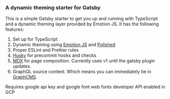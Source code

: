 ### A dynamic theming starter for Gatsby

This is a simple Gatsby starter to get you up and running with TypeScript and a dynamic theming layer provided by Emotion JS. It has the following features:

1. Set up for TypeScript
2. Dynamic theming using [Emotion JS][2] and [Polished][5]
3. Proper ESLint and Prettier rules
4. [Husky][4] for precommit hooks and checks
5. [MDX][3] for page composition. Currently uses v1 until the gatsby plugin updates.
6. GraphQL source content. Which means you can immediately tie in [GraphCMS][1].

Requires google api key and google font web fonts developer API enabled in GCP

[1]: https://grapchcms.com
[2]: https://emotion.sh
[3]: https://mdxjs.com
[4]: https://github.com/typicode/husky
[5]: https://polished.js.org
